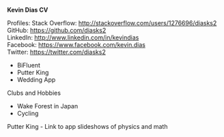 **Kevin Dias CV**

Profiles:
Stack Overflow: http://stackoverflow.com/users/1276696/diasks2  
GitHub: https://github.com/diasks2  
LinkedIn: http://www.linkedin.com/in/kevindias  
Facebook: https://www.facebook.com/kevin.dias  
Twitter: https://twitter.com/diasks2  


- BiFluent  
- Putter King  
- Wedding App  

Clubs and Hobbies  
- Wake Forest in Japan  
- Cycling  


Putter King - Link to app
slideshows of physics and math
